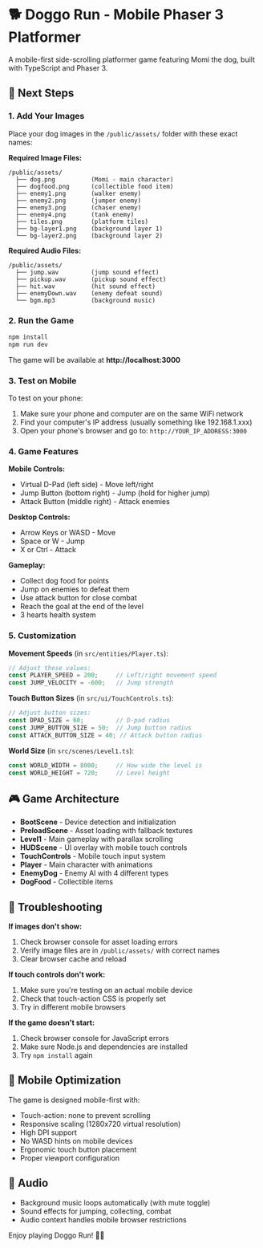 # 🐕 Doggo Run - Mobile Phaser 3 Platformer

A mobile-first side-scrolling platformer game featuring Momi the dog, built with TypeScript and Phaser 3.

## 🚀 Next Steps

### 1. Add Your Images
Place your dog images in the `/public/assets/` folder with these exact names:

**Required Image Files:**
```
/public/assets/
  ├── dog.png          (Momi - main character)
  ├── dogfood.png      (collectible food item)
  ├── enemy1.png       (walker enemy)
  ├── enemy2.png       (jumper enemy)  
  ├── enemy3.png       (chaser enemy)
  ├── enemy4.png       (tank enemy)
  ├── tiles.png        (platform tiles)
  ├── bg-layer1.png    (background layer 1)
  └── bg-layer2.png    (background layer 2)
```

**Required Audio Files:**
```
/public/assets/
  ├── jump.wav         (jump sound effect)
  ├── pickup.wav       (pickup sound effect)
  ├── hit.wav          (hit sound effect)
  ├── enemyDown.wav    (enemy defeat sound)
  └── bgm.mp3          (background music)
```

### 2. Run the Game
```bash
npm install
npm run dev
```

The game will be available at **http://localhost:3000**

### 3. Test on Mobile
To test on your phone:
1. Make sure your phone and computer are on the same WiFi network
2. Find your computer's IP address (usually something like 192.168.1.xxx)
3. Open your phone's browser and go to: `http://YOUR_IP_ADDRESS:3000`

### 4. Game Features

**Mobile Controls:**
- Virtual D-Pad (left side) - Move left/right
- Jump Button (bottom right) - Jump (hold for higher jump)
- Attack Button (middle right) - Attack enemies

**Desktop Controls:**
- Arrow Keys or WASD - Move
- Space or W - Jump
- X or Ctrl - Attack

**Gameplay:**
- Collect dog food for points
- Jump on enemies to defeat them
- Use attack button for close combat
- Reach the goal at the end of the level
- 3 hearts health system

### 5. Customization

**Movement Speeds** (in `src/entities/Player.ts`):
```typescript
// Adjust these values:
const PLAYER_SPEED = 200;     // Left/right movement speed
const JUMP_VELOCITY = -600;   // Jump strength
```

**Touch Button Sizes** (in `src/ui/TouchControls.ts`):
```typescript
// Adjust button sizes:
const DPAD_SIZE = 60;         // D-pad radius
const JUMP_BUTTON_SIZE = 50;  // Jump button radius  
const ATTACK_BUTTON_SIZE = 40; // Attack button radius
```

**World Size** (in `src/scenes/Level1.ts`):
```typescript
const WORLD_WIDTH = 8000;     // How wide the level is
const WORLD_HEIGHT = 720;     // Level height
```

## 🎮 Game Architecture

- **BootScene** - Device detection and initialization
- **PreloadScene** - Asset loading with fallback textures
- **Level1** - Main gameplay with parallax scrolling
- **HUDScene** - UI overlay with mobile touch controls
- **TouchControls** - Mobile touch input system
- **Player** - Main character with animations
- **EnemyDog** - Enemy AI with 4 different types
- **DogFood** - Collectible items

## 🔧 Troubleshooting

**If images don't show:**
1. Check browser console for asset loading errors
2. Verify image files are in `/public/assets/` with correct names
3. Clear browser cache and reload

**If touch controls don't work:**
1. Make sure you're testing on an actual mobile device
2. Check that touch-action CSS is properly set
3. Try in different mobile browsers

**If the game doesn't start:**
1. Check browser console for JavaScript errors
2. Make sure Node.js and dependencies are installed
3. Try `npm install` again

## 📱 Mobile Optimization

The game is designed mobile-first with:
- Touch-action: none to prevent scrolling
- Responsive scaling (1280x720 virtual resolution)
- High DPI support
- No WASD hints on mobile devices
- Ergonomic touch button placement
- Proper viewport configuration

## 🎵 Audio

- Background music loops automatically (with mute toggle)
- Sound effects for jumping, collecting, combat
- Audio context handles mobile browser restrictions

Enjoy playing Doggo Run! 🐕‍🦺